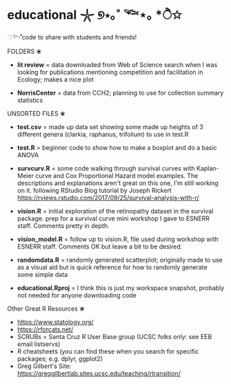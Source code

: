 # educational 𓇼 ୭⋆｡˚ 𓆝⋆｡ *ੈ✩
𓇢𓆸˚code to share with students and friends! 

FOLDERS ❀

- **lit review** = data downloaded from Web of Science search when I was looking for publications mentioning competition and facilitation in Ecology; makes a nice plot

- **NorrisCenter** = data from CCH2; planning to use for collection summary statistics 


UNSORTED FILES ❀

- **test.csv** = made up data set showing some made up heights of 3 different genera (clarkia, raphanus, trifolium) to use in test.R

- **test.R** = beginner code to show how to make a boxplot and do a basic ANOVA

- **survcurv.R** = some code walking through survival curves with Kaplan-Meier curve and Cox Proportional Hazard model examples. The descriptions and explanations aren't great on this one, I'm still working on it. following RStudio Blog tutorial by Joseph Rickert https://rviews.rstudio.com/2017/09/25/survival-analysis-with-r/

- **vision.R** = initial exploration of the retinopathy dataset in the survival package. prep for a survival curve mini workshop I gave to ESNERR staff. Comments pretty in depth.

- **vision_model.R** = follow up to vision.R, file used during workshop with ESNERR staff. Comments OK but leave a bit to be desired.

- **randomdata.R** = randomly generated scatterplot; originally made to use as a visual aid but is quick reference for how to randomly generate some simple data

- **educational.Rproj** = I think this is just my workspace snapshot, probably not needed for anyone downloading code

Other Great R Resources ❀
- https://www.statology.org/
- https://rforcats.net/
- SCRUBs = Santa Cruz R User Base group (UCSC folks only: see EEB email listservs)
- R cheatsheets (you can find these when you search for specific packages; e.g. dplyr, ggplot2)
- Greg Gilbert's Site: https://greggilbertlab.sites.ucsc.edu/teaching/rtransition/
